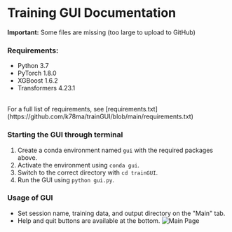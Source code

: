 # Training GUI Documentation
**Important:** Some files are missing (too large to upload to GitHub)

### Requirements:
- Python 3.7
- PyTorch 1.8.0
- XGBoost 1.6.2
- Transformers 4.23.1
<br>
For a full list of requirements, see [requirements.txt](https://github.com/k78ma/trainGUI/blob/main/requirements.txt)

### Starting the GUI through terminal
1. Create a conda environment named `gui` with the required packages above.
2. Activate the environment using `conda gui`.
3. Switch to the correct directory with `cd trainGUI`.
4. Run the GUI using `python gui.py`.

### Usage of GUI
- Set session name, training data, and output directory on the "Main" tab.
- Help and quit buttons are available at the bottom.
![Main Page](https://user-images.githubusercontent.com/77073162/208039476-fa9da6cc-8260-43f8-af8f-236fdea8ab2b.png)
